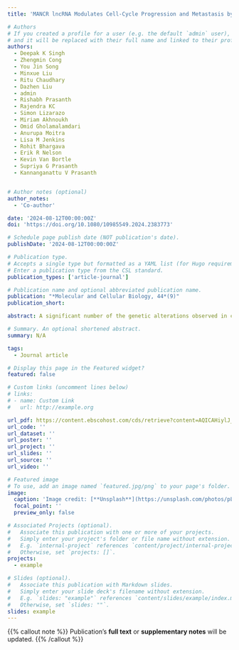 ```yaml
---
title: 'MANCR lncRNA Modulates Cell-Cycle Progression and Metastasis by Cis-Regulation of Nuclear *Rho-GEF*'

# Authors
# If you created a profile for a user (e.g. the default `admin` user), write the username (folder name) here
# and it will be replaced with their full name and linked to their profile.
authors:
  - Deepak K Singh
  - Zhengmin Cong
  - You Jin Song
  - Minxue Liu
  - Ritu Chaudhary
  - Dazhen Liu
  - admin
  - Rishabh Prasanth
  - Rajendra KC
  - Simon Lizarazo
  - Miriam Akhnoukh
  - Omid Gholamalamdari
  - Anurupa Moitra
  - Lisa M Jenkins
  - Rohit Bhargava
  - Erik R Nelson
  - Kevin Van Bortle
  - Supriya G Prasanth
  - Kannanganattu V Prasanth


# Author notes (optional)
author_notes:
  - 'Co-author'

date: '2024-08-12T00:00:00Z'
doi: 'https://doi.org/10.1080/10985549.2024.2383773'

# Schedule page publish date (NOT publication's date).
publishDate: '2024-08-12T00:00:00Z'

# Publication type.
# Accepts a single type but formatted as a YAML list (for Hugo requirements).
# Enter a publication type from the CSL standard.
publication_types: ['article-journal']

# Publication name and optional abbreviated publication name.
publication: "*Molecular and Cellular Biology, 44*(9)"
publication_short: 

abstract: A significant number of the genetic alterations observed in cancer patients lie within nonprotein-coding segments of the genome, including regions coding for long noncoding RNAs (lncRNAs). LncRNAs display aberrant expression in breast cancer (BrCa), but the functional implications of this altered expression remain to be elucidated. By performing transcriptome screen in a triple negative BrCa (TNBC) isogenic 2D and 3D spheroid model, we observed aberrant expression of >1000 lncRNAs during BrCa progression. The chromatin-associated lncRNA MANCR shows elevated expression in metastatic TNBC. MANCR is upregulated in response to cellular stress and modulates DNA repair and cell proliferation. MANCR promotes metastasis as MANCR-depleted cells show reduced cell migration, invasion, and wound healing in vitro, and reduced metastatic lung colonization in xenograft experiments in vivo. Transcriptome analyses reveal that MANCR modulates expression and pre-mRNA splicing of genes, controlling DNA repair and checkpoint response. MANCR promotes the transcription of NET1A, a Rho-GEF that regulates DNA damage checkpoint and metastatic processes in cis, by differential promoter usage. Experiments suggest that MANCR regulates the expression of cancer-associated genes by modulating the association of various transcription factors and RNA-binding proteins. Our results identified the metastasis-promoting activities of MANCR in TNBC by cis-regulation of gene expression.

# Summary. An optional shortened abstract.
summary: N/A

tags:
  - Journal article

# Display this page in the Featured widget?
featured: false

# Custom links (uncomment lines below)
# links:
# - name: Custom Link
#   url: http://example.org

url_pdf: https://content.ebscohost.com/cds/retrieve?content=AQICAHiylJ_bvOB56hI8UzTN6Ryruh7a0kiIBN_ANwtaWYjmxwEt38qgIKvWo4KnQ6IZ589OAAAA4jCB3wYJKoZIhvcNAQcGoIHRMIHOAgEAMIHIBgkqhkiG9w0BBwEwHgYJYIZIAWUDBAEuMBEEDN2i_KeGuu9_SXu8hgIBEICBmoYUZB5XXGwmcrX44AkvMmwVirWoVsSed3HVOMM_hq6Cubs2vReiMb0BI4m_imwX1ErtIiziOdyZV0NzIekzgPKDGui-YXcoyY_u5Pu4vsEHxGro-_ull7sabFS74x9MsxOalAdKAHlpssS7ceieKOPQiMCM5QapqAJ3kq-M0LRBwP2enHgjoFjzshd5hrXvEyglK-ndtWDWd2s=
url_code: ''
url_dataset: ''
url_poster: ''
url_project: ''
url_slides: ''
url_source: ''
url_video: ''

# Featured image
# To use, add an image named `featured.jpg/png` to your page's folder.
image:
  caption: 'Image credit: [**Unsplash**](https://unsplash.com/photos/pLCdAaMFLTE)'
  focal_point: ''
  preview_only: false

# Associated Projects (optional).
#   Associate this publication with one or more of your projects.
#   Simply enter your project's folder or file name without extension.
#   E.g. `internal-project` references `content/project/internal-project/index.md`.
#   Otherwise, set `projects: []`.
projects:
  - example

# Slides (optional).
#   Associate this publication with Markdown slides.
#   Simply enter your slide deck's filename without extension.
#   E.g. `slides: "example"` references `content/slides/example/index.md`.
#   Otherwise, set `slides: ""`.
slides: example
---
```


{{% callout note %}}
Publication’s **full text** or **supplementary notes** will be updated.
{{% /callout %}}
